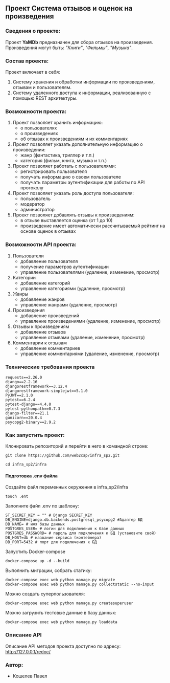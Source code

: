## Проект Система отзывов и оценок на произведения

### Сведения о проекте:

Проект **YaMDb** предназначен для сбора отзывов на произведения.
Произведения могут быть: *"Книги"*, *"Фильмы"*, *"Музыка"*. 

### Состав проекта:

Проект включает в себя:

1. Систему хранения и обработки информации по произведениям, отзывам и 
пользователям.
2. Систему удаленного доступа к информации, реализованную с помощью
REST архитектуры.

### Возможности проекта:

1. Проект позволяет хранить информацию:
    * о пользователях
    * о произведениях
    * об отзывах к произведениям и их комментариях
2. Проект позволяет указать дополнительную информацию о произведении:
    * жанр (фантастика, триллер и т.п.)
    * категория (фильм, книга, музыка и т.п.)
3. Проект позволяет работать с пользователями:
    * регистрировать пользователя
    * получать информацию о своем пользователе
    * получать параметры аутентификации для работы по API протоколу
4. Проект позволяет указать роль доступа пользователя:
    * пользователь
    * модератор
    * администратор
5. Проект позволяет добавлять отзывы к произведениям:
    * в отзыве выставляется оценка (от 1 до 10)
    * произведение имеет автоматически рассчитываемый рейтинг на 
основе оценок в отзывах

### Возможности API проекта:

1. Пользователи
    * добавление пользователя
    * получение параметров аутентификации
    * управление пользователями (удаление, изменение, просмотр)
2. Категории
    * добавление категорий
    * управление категориями (удаление, просмотр)
3. Жанры
    * добавление жанров
    * управление жанрами (удаление, просмотр)
4. Произведения
    * добавление произведений
    * управление произведениями (удаление, изменение, просмотр)
5. Отзывы к произведениям
    * добавление отзывов
    * управление отзывами (удаление, изменение, просмотр)
6. Комментарии к отзывам
    * добавление комментариев
    * управление комментариями (удаление, изменение, просмотр)

### Технические требования проекта

```
requests==2.26.0
django==2.2.16
djangorestframework==3.12.4
djangorestframework-simplejwt==5.1.0
PyJWT==2.1.0
pytest==6.2.4
pytest-django==4.4.0
pytest-pythonpath==0.7.3
django-filter==21.1
gunicorn==20.0.4
psycopg2-binary==2.9.2
```

### Как запустить проект:

Клонировать репозиторий и перейти в него в командной строке:

```
git clone https://github.com/web2cap/infra_sp2.git
```

```
cd infra_sp2/infra
```

#### Подготовка .env файла

Создайте файл переменных окружения в infra_sp2/infra
```
touch .ent
```
Заполните файл .env по шаблону:

```
ST_SECRET_KEY = "" # Django SECRET_KEY
DB_ENGINE=django.db.backends.postgresql_psycopg2 #Адаптер БД
DB_NAME= # имя базы данных
POSTGRES_USER= # логин для подключения к базе данных
POSTGRES_PASSWORD= # пароль для подключения к БД (установите свой)
DB_HOST=db # название сервиса (контейнера)
DB_PORT=5432 # порт для подключения к БД 
```


Запустить Docker-compose

```
docker-compose up -d --build 
```

Выполнить миграции, собрать статику:

```
docker-compose exec web python manage.py migrate
docker-compose exec web python manage.py collectstatic --no-input 
```

Можно создать суперпользователя:

```
docker-compose exec web python manage.py createsuperuser
```

Можно загрузить тестовые данные в базу данных:

```
docker-compose exec web python manage.py loaddata
```


### Описание API

Описание API методов проекта доступно по адресу: http://127.0.0.1/redoc/

### Автор:

* Кошелев Павел